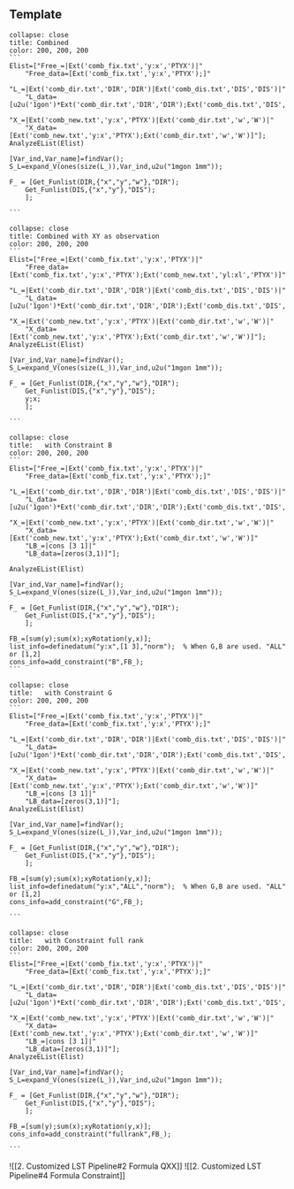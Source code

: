 ## Template
 
``````ad-example
collapse: close
title: Combined
color: 200, 200, 200
```
Elist=["Free_=|Ext('comb_fix.txt','y:x','PTYX')|"
    "Free_data=[Ext('comb_fix.txt','y:x','PTYX');]"
    "L_=|Ext('comb_dir.txt','DIR','DIR')|Ext('comb_dis.txt','DIS','DIS')|"
    "L_data=[u2u('1gon')*Ext('comb_dir.txt','DIR','DIR');Ext('comb_dis.txt','DIS','DIS')]"
    "X_=|Ext('comb_new.txt','y:x','PTYX')|Ext('comb_dir.txt','w','W')|"
    "X_data=[Ext('comb_new.txt','y:x','PTYX');Ext('comb_dir.txt','w','W')]"];
AnalyzeEList(Elist)

[Var_ind,Var_name]=findVar();
S_L=expand_V(ones(size(L_)),Var_ind,u2u("1mgon 1mm"));  

F_ = [Get_Funlist(DIR,{"x","y","w"},"DIR");
    Get_Funlist(DIS,{"x","y"},"DIS");
    ]; 

```
``````

``````ad-example
collapse: close
title: Combined with XY as observation
color: 200, 200, 200
```
Elist=["Free_=|Ext('comb_fix.txt','y:x','PTYX')|"
    "Free_data=[Ext('comb_fix.txt','y:x','PTYX');Ext('comb_new.txt','yl:xl','PTYX')]"
    "L_=|Ext('comb_dir.txt','DIR','DIR')|Ext('comb_dis.txt','DIS','DIS')|"
    "L_data=[u2u('1gon')*Ext('comb_dir.txt','DIR','DIR');Ext('comb_dis.txt','DIS','DIS')]"
    "X_=|Ext('comb_new.txt','y:x','PTYX')|Ext('comb_dir.txt','w','W')|"
    "X_data=[Ext('comb_new.txt','y:x','PTYX');Ext('comb_dir.txt','w','W')]"];
AnalyzeEList(Elist)

[Var_ind,Var_name]=findVar();
S_L=expand_V(ones(size(L_)),Var_ind,u2u("1mgon 1mm"));  

F_ = [Get_Funlist(DIR,{"x","y","w"},"DIR");
    Get_Funlist(DIS,{"x","y"},"DIS");
    y;x;
    ]; 

```
``````


``````ad-example
collapse: close
title:   with Constraint B
color: 200, 200, 200
```
Elist=["Free_=|Ext('comb_fix.txt','y:x','PTYX')|"
    "Free_data=[Ext('comb_fix.txt','y:x','PTYX');]"
    "L_=|Ext('comb_dir.txt','DIR','DIR')|Ext('comb_dis.txt','DIS','DIS')|"
    "L_data=[u2u('1gon')*Ext('comb_dir.txt','DIR','DIR');Ext('comb_dis.txt','DIS','DIS')]"
    "X_=|Ext('comb_new.txt','y:x','PTYX')|Ext('comb_dir.txt','w','W')|"
    "X_data=[Ext('comb_new.txt','y:x','PTYX');Ext('comb_dir.txt','w','W')]" 
    "LB_=|cons [3 1]|" 
    "LB_data=[zeros(3,1)]"];
 
AnalyzeEList(Elist)

[Var_ind,Var_name]=findVar();
S_L=expand_V(ones(size(L_)),Var_ind,u2u("1mgon 1mm"));  

F_ = [Get_Funlist(DIR,{"x","y","w"},"DIR");
    Get_Funlist(DIS,{"x","y"},"DIS");
    ]; 

FB_=[sum(y);sum(x);xyRotation(y,x)];
list_info=definedatum("y:x",[1 3],"norm");  % When G,B are used. "ALL" or [1,2]
cons_info=add_constraint("B",FB_);
```
``````

``````ad-example
collapse: close
title:   with Constraint G
color: 200, 200, 200
```
Elist=["Free_=|Ext('comb_fix.txt','y:x','PTYX')|"
    "Free_data=[Ext('comb_fix.txt','y:x','PTYX');]"
    "L_=|Ext('comb_dir.txt','DIR','DIR')|Ext('comb_dis.txt','DIS','DIS')|"
    "L_data=[u2u('1gon')*Ext('comb_dir.txt','DIR','DIR');Ext('comb_dis.txt','DIS','DIS')]"
    "X_=|Ext('comb_new.txt','y:x','PTYX')|Ext('comb_dir.txt','w','W')|"
    "X_data=[Ext('comb_new.txt','y:x','PTYX');Ext('comb_dir.txt','w','W')]"
	"LB_=|cons [3 1]|" 
    "LB_data=[zeros(3,1)]"];
AnalyzeEList(Elist)

[Var_ind,Var_name]=findVar();
S_L=expand_V(ones(size(L_)),Var_ind,u2u("1mgon 1mm"));  

F_ = [Get_Funlist(DIR,{"x","y","w"},"DIR");
    Get_Funlist(DIS,{"x","y"},"DIS");
    ]; 

FB_=[sum(y);sum(x);xyRotation(y,x)];
list_info=definedatum("y:x","ALL","norm");  % When G,B are used. "ALL" or [1,2]
cons_info=add_constraint("G",FB_);

```
``````

``````ad-example
collapse: close
title:   with Constraint full rank
color: 200, 200, 200
```
Elist=["Free_=|Ext('comb_fix.txt','y:x','PTYX')|"
    "Free_data=[Ext('comb_fix.txt','y:x','PTYX');]"
    "L_=|Ext('comb_dir.txt','DIR','DIR')|Ext('comb_dis.txt','DIS','DIS')|"
    "L_data=[u2u('1gon')*Ext('comb_dir.txt','DIR','DIR');Ext('comb_dis.txt','DIS','DIS')]"
    "X_=|Ext('comb_new.txt','y:x','PTYX')|Ext('comb_dir.txt','w','W')|"
    "X_data=[Ext('comb_new.txt','y:x','PTYX');Ext('comb_dir.txt','w','W')]"
	"LB_=|cons [3 1]|" 
    "LB_data=[zeros(3,1)]"];
AnalyzeEList(Elist)

[Var_ind,Var_name]=findVar();
S_L=expand_V(ones(size(L_)),Var_ind,u2u("1mgon 1mm"));  

F_ = [Get_Funlist(DIR,{"x","y","w"},"DIR");
    Get_Funlist(DIS,{"x","y"},"DIS");
    ]; 

FB_=[sum(y);sum(x);xyRotation(y,x)];
cons_info=add_constraint("fullrank",FB_); 
 
```
``````





![[2. Customized LST Pipeline#2 Formula QXX]]
![[2. Customized LST Pipeline#4 Formula Constraint]]